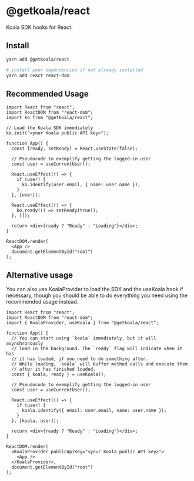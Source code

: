 # @getkoala/react

Koala SDK hooks for React.

## Install

```sh
yarn add @getkoala/react

# install peer dependencies if not already installed
yarn add react react-dom
```

## Recommended Usage

```tsx
import React from "react";
import ReactDOM from "react-dom";
import ko from "@getkoala/react";

// Load the Koala SDK immediately
ko.init("<your Koala public API key>");

function App() {
  const [ready, setReady] = React.useState(false);

  // Pseudocode to exemplify getting the logged-in user
  const user = useCurrentUser();

  React.useEffect(() => {
    if (user) {
      ko.identify(user.email, { name: user.name });
    }
  }, [user]);

  React.useEffect(() => {
    ko.ready(() => setReady(true));
  }, []);

  return <div>{ready ? "Ready" : "Loading"}</div>;
}

ReactDOM.render(
  <App />
  document.getElementById("root")
);
```

## Alternative usage

You can also use KoalaProvider to load the SDK and the useKoala hook if necessary, though you should be able to do everything you need using the recommended usage instead.

```tsx
import React from "react";
import ReactDOM from "react-dom";
import { KoalaProvider, useKoala } from "@getkoala/react";

function App() {
  // You can start using `koala` immediately, but it will asynchronously
  // load in the background. The `ready` flag will indicate when it has
  // it has loaded, if you need to do something after.
  // While loading, `koala` will buffer method calls and execute them
  // after it has finished loaded.
  const { koala, ready } = useKoala();

  // Pseudocode to exemplify getting the logged-in user
  const user = useCurrentUser();

  React.useEffect(() => {
    if (user) {
      koala.identify({ email: user.email, name: user.name });
    }
  }, [koala, user]);

  return <div>{ready ? "Ready" : "Loading"}</div>;
}

ReactDOM.render(
  <KoalaProvider publicApiKey="<your Koala public API key>">
    <App />
  </KoalaProvider>,
  document.getElementById("root")
);
```
